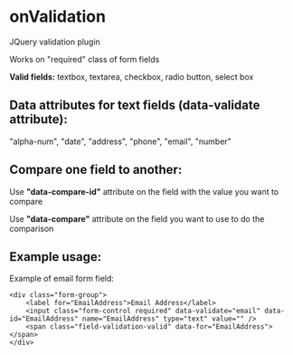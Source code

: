 onValidation
============

JQuery validation plugin

Works on "required" class of form fields

**Valid fields:** textbox, textarea, checkbox, radio button, select box

Data attributes for text fields (data-validate attribute):
-----------------------------------------------------
"alpha-num",
"date",
"address",
"phone",
"email",
"number"

Compare one field to another: 
-------------

Use **"data-compare-id"** attribute on the field with the value you want to compare

Use **"data-compare"** attribute on the field you want to use to do the comparison


Example usage: 
-------------

Example of email form field:

	<div class="form-group">
 		<label for="EmailAddress">Email Address</label>
		<input class="form-control required" data-validate="email" data-id="EmailAddress" name="EmailAddress" type="text" value="" />	
		<span class="field-validation-valid" data-for="EmailAddress"></span>
	</div>

  
